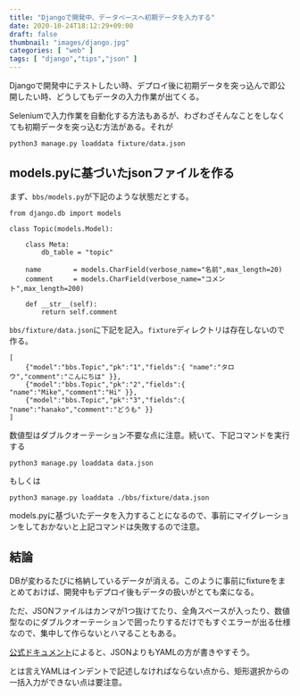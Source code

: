 ```yaml
---
title: "Djangoで開発中、データベースへ初期データを入力する"
date: 2020-10-24T18:12:29+09:00
draft: false
thumbnail: "images/django.jpg"
categories: [ "web" ]
tags: [ "django","tips","json" ]
---
```



Djangoで開発中にテストしたい時、デプロイ後に初期データを突っ込んで即公開したい時、どうしてもデータの入力作業が出てくる。

Seleniumで入力作業を自動化する方法もあるが、わざわざそんなことをしなくても初期データを突っ込む方法がある。それが

    python3 manage.py loaddata fixture/data.json


## models.pyに基づいたjsonファイルを作る

まず、`bbs/models.py`が下記のような状態だとする。

    from django.db import models
    
    class Topic(models.Model):
    
        class Meta:
            db_table = "topic"
    
        name        = models.CharField(verbose_name="名前",max_length=20)
        comment     = models.CharField(verbose_name="コメント",max_length=200)
    
        def __str__(self):
            return self.comment


`bbs/fixture/data.json`に下記を記入。`fixture`ディレクトリは存在しないので作る。

    [
        {"model":"bbs.Topic","pk":"1","fields":{ "name":"タロウ","comment":"こんにちは" }}, 
        {"model":"bbs.Topic","pk":"2","fields":{ "name":"Mike","comment":"Hi" }}, 
        {"model":"bbs.Topic","pk":"3","fields":{ "name":"hanako","comment":"どうも" }}
    ]

数値型はダブルクオーテーション不要な点に注意。続いて、下記コマンドを実行する


    python3 manage.py loaddata data.json

もしくは

    python3 manage.py loaddata ./bbs/fixture/data.json


models.pyに基づいたデータを入力することになるので、事前にマイグレーションをしておかないと上記コマンドは失敗するので注意。

## 結論

DBが変わるたびに格納しているデータが消える。このように事前にfixtureをまとめておけば、開発中もデプロイ後もデータの扱いがとても楽になる。

ただ、JSONファイルはカンマが1つ抜けてたり、全角スペースが入ったり、数値型なのにダブルクオーテーションで囲ったりするだけでもすぐエラーが出る仕様なので、集中して作らないとハマることもある。

[公式ドキュメント](https://docs.djangoproject.com/en/3.1/howto/initial-data/)によると、JSONよりもYAMLの方が書きやすそう。


とは言えYAMLはインデントで記述しなければならない点から、矩形選択からの一括入力ができない点は要注意。




